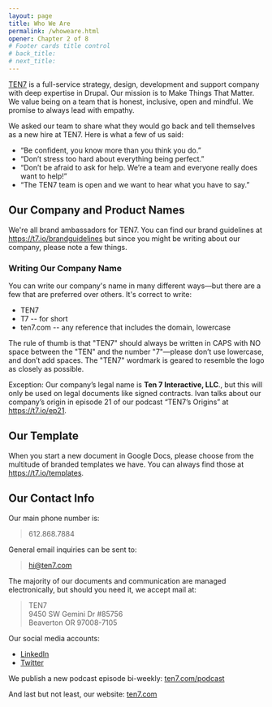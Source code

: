 ```yaml
---
layout: page
title: Who We Are
permalink: /whoweare.html
opener: Chapter 2 of 8
# Footer cards title control
# back_title:
# next_title: 
---
```


[TEN7](https://ten7.com/) is a full-service strategy, design, development and support company with deep expertise in Drupal. Our mission is to Make Things That Matter. We value being on a team that is honest, inclusive, open and mindful. We promise to always lead with empathy.

We asked our team to share what they would go back and tell themselves as a new hire at TEN7. Here is what a few of us said:

* “Be confident, you know more than you think you do.”
* “Don’t stress too hard about everything being perfect.”
* “Don’t be afraid to ask for help. We’re a team and everyone really does want to help!”
* “The TEN7 team is open and we want to hear what you have to say.”


## Our Company and Product Names

We're all brand ambassadors for TEN7. You can find our brand guidelines at https://t7.io/brandguidelines but since you might be writing about our company, please note a few things. 

### Writing Our Company Name

You can write our company's name in many different ways—but there are a few that are preferred over others.
It's correct to write:

* TEN7
* T7 -- for short
* ten7.com -- any reference that includes the domain, lowercase

The rule of thumb is that "TEN7" should always be written in CAPS with NO space between the "TEN" and the number "7"—please don’t use lowercase, and don’t add spaces. The "TEN7" wordmark is geared to resemble the logo as closely as possible.

Exception: Our company’s legal name is **Ten 7 Interactive, LLC**., but this will only be used on legal documents like signed contracts. Ivan talks about our company’s origin in episode 21 of our podcast “TEN7’s Origins” at https://t7.io/ep21.


## Our Template

When you start a new document in Google Docs, please choose from the multitude of branded templates we have. You can always find those at https://t7.io/templates.

## Our Contact Info

Our main phone number is:<br/>

>612.868.7884

General email inquiries can be sent to:<br/> 
>[hi@ten7.com](hi@ten7.com)

The majority of our documents and communication are managed electronically, but should you need it, we accept mail at:

>TEN7<br/>
9450 SW Gemini Dr #85756<br/>
Beaverton OR 97008-7105

Our social media accounts:
* [LinkedIn](https://www.linkedin.com/company/ten-7-interactive-llc/)
* [Twitter](http://twitter.com/TEN7)

We publish a new podcast episode bi-weekly: [ten7.com/podcast](https://ten7.com/podcast)

And last but not least, our website: [ten7.com](https://ten7.com)
